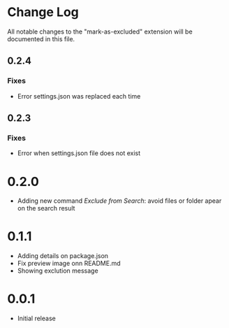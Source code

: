 # Change Log
All notable changes to the "mark-as-excluded" extension will be documented in this file.

## 0.2.4

### Fixes

* Error settings.json was replaced each time


## 0.2.3

### Fixes

* Error when settings.json file does not exist


# 0.2.0

- Adding new command *Exclude from Search*: avoid files or folder apear on the search result


# 0.1.1

- Adding details on package.json 
- Fix preview image onn README.md
- Showing exclution message

# 0.0.1
- Initial release

